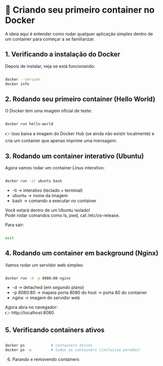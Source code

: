# 🎯 Criando seu primeiro container no Docker

A ideia aqui é entender como rodar qualquer aplicação simples dentro de um container para começar a se familiarizar.

## 1. Verificando a instalação do Docker

Depois de instalar, veja se está funcionando:

```bash

docker --version
docker info

```

## 2. Rodando seu primeiro container (Hello World)

O Docker tem uma imagem oficial de teste:

```bash

docker run hello-world

```

👉 Isso baixa a imagem do Docker Hub (se ainda não existir localmente) e cria um container que apenas imprime uma mensagem.

## 3. Rodando um container interativo (Ubuntu)

Agora vamos rodar um container Linux interativo:

```bash

docker run -it ubuntu bash

```

- -it → interativo (teclado + terminal)
- ubuntu → nome da imagem
- bash → comando a executar no container

Você estará dentro de um Ubuntu isolado!\
Pode rodar comandos como ls, pwd, cat /etc/os-release.

Para sair:

```bash

exit

```

## 4. Rodando um container em background (Nginx)

Vamos rodar um servidor web simples:

```bash

docker run -d -p 8080:80 nginx

```

- -d → detached (em segundo plano)
- -p 8080:80 → mapeia porta 8080 do host → porta 80 do container
- nginx → imagem do servidor web

Agora abra no navegador:\
👉 http://localhost:8080

## 5. Verificando containers ativos

```bash

docker ps            # containers ativos
docker ps -a         # todos os containers (inclusive parados)

```

6. Parando e removendo containers



